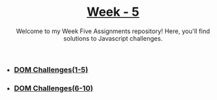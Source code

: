 <a href="./">
  <h1 align="center">Week - 5</h1>
</a>

<p align="center">
  Welcome to my Week Five Assignments repository! Here, you'll find solutions to Javascript challenges. 
</p>

<br>

- ### [DOM Challenges(1-5)](./dom1/README.md)

- ### [DOM Challenges(6-10)](./dom2/README.md)